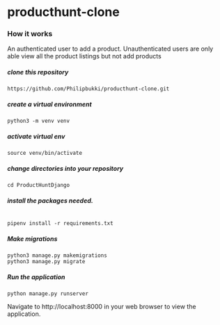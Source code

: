 # producthunt-clone

### How it works 
An authenticated user to add a product.
Unauthenticated users are only able view all the product listings but not add products

##### clone this repository
```console
https://github.com/Philipbukki/producthunt-clone.git

```

##### create a virtual environment
```console
python3 -m venv venv
```

##### activate virtual env

```console
source venv/bin/activate

```

##### change directories into your repository
```console
cd ProductHuntDjango
```

##### install the packages needed.
```console

pipenv install -r requirements.txt
```

##### Make migrations
```console
python3 manage.py makemigrations
python3 manage.py migrate
```


##### Run the application
``` console
python manage.py runserver
```

Navigate to http://localhost:8000 in your web browser to view the application.
